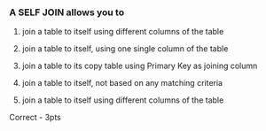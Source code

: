 ### A SELF JOIN allows you to

1. join a table to itself using different columns of the table
1. join a table to itself, using one single column of the table
1. join a table to its copy table using Primary Key as joining column
1. join a table to itself, not based on any matching criteria


1. join a table to itself using different columns of the table

Correct - 3pts